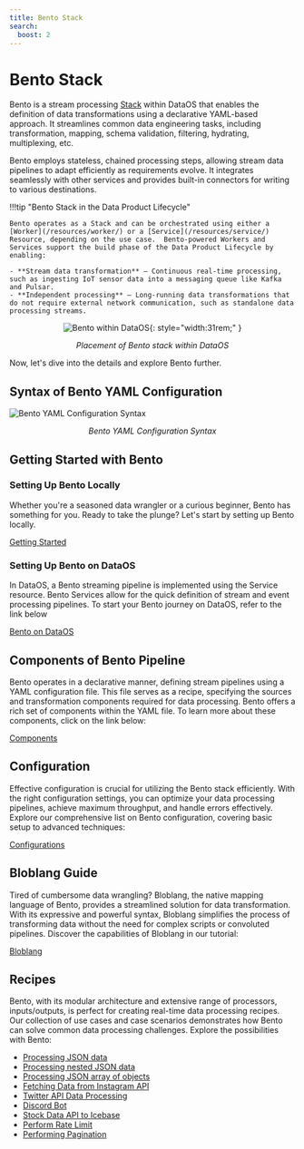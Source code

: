 ```yaml
---
title: Bento Stack
search:
  boost: 2
---
```


# Bento Stack

Bento is a stream processing [Stack](/resources/stacks/) within DataOS that enables the definition of data transformations using a declarative YAML-based approach. It streamlines common data engineering tasks, including transformation, mapping, schema validation, filtering, hydrating, multiplexing, etc.

Bento employs stateless, chained processing steps, allowing stream data pipelines to adapt efficiently as requirements evolve. It integrates seamlessly with other services and provides built-in connectors for writing to various destinations.  

!!!tip "Bento Stack in the Data Product Lifecycle"

    Bento operates as a Stack and can be orchestrated using either a [Worker](/resources/worker/) or a [Service](/resources/service/) Resource, depending on the use case.  Bento-powered Workers and Services support the build phase of the Data Product Lifecycle by enabling:  

    - **Stream data transformation** – Continuous real-time processing, such as ingesting IoT sensor data into a messaging queue like Kafka and Pulsar.  
    - **Independent processing** – Long-running data transformations that do not require external network communication, such as standalone data processing streams.  


<center>

![Bento within DataOS](/resources/stacks/bento/bento_overview.png){: style="width:31rem;" }

<i>Placement of Bento stack within DataOS</i>

</center>



Now, let's dive into the details and explore Bento further.

## Syntax of Bento YAML Configuration

![Bento YAML Configuration Syntax](/resources/stacks/bento/bento_syntax.png)

<center><i>Bento YAML Configuration Syntax</i></center>

## Getting Started with Bento

### **Setting Up Bento Locally**

Whether you're a seasoned data wrangler or a curious beginner, Bento has something for you. Ready to take the plunge? Let's start by setting up Bento locally.

[Getting Started ](/resources/stacks/bento/getting_started/)

### **Setting Up Bento on DataOS**

In DataOS, a Bento streaming pipeline is implemented using the Service resource. Bento Services allow for the quick definition of stream and event processing pipelines. To start your Bento journey on DataOS, refer to the link below

[Bento on DataOS](/resources/stacks/bento/bento_on_dataos/)

## Components of Bento Pipeline

Bento operates in a declarative manner, defining stream pipelines using a YAML configuration file. This file serves as a recipe, specifying the sources and transformation components required for data processing. Bento offers a rich set of components within the YAML file. To learn more about these components, click on the link below:

[Components](/resources/stacks/bento/components/)

## Configuration

Effective configuration is crucial for utilizing the Bento stack efficiently. With the right configuration settings, you can optimize your data processing pipelines, achieve maximum throughput, and handle errors effectively. Explore our comprehensive list on Bento configuration, covering basic setup to advanced techniques:

[Configurations](/resources/stacks/bento/configurations/)

## Bloblang Guide

Tired of cumbersome data wrangling? Bloblang, the native mapping language of Bento, provides a streamlined solution for data transformation. With its expressive and powerful syntax, Bloblang simplifies the process of transforming data without the need for complex scripts or convoluted pipelines. Discover the capabilities of Bloblang in our tutorial:

[Bloblang](/resources/stacks/bento/bloblang/walkthrough/)

<!-- (/resources/stacks/bento/bloblang/) it going to (/resources/stacks/bento/bloblang/bloblang_core_features/)-->

## Recipes

Bento, with its modular architecture and extensive range of processors, inputs/outputs, is perfect for creating real-time data processing recipes. Our collection of use cases and case scenarios demonstrates how Bento can solve common data processing challenges. Explore the possibilities with Bento:

- [Processing JSON data](/resources/stacks/bento/recipes/processing_json_data/)
- [Processing nested JSON data](/resources/stacks/bento/recipes/processing_nested_json_data/)
- [Processing JSON array of objects](/resources/stacks/bento/recipes/processing_json_array_of_objects/)
- [Fetching Data from Instagram API](/resources/stacks/bento/recipes/fetching_data_from_instagram_api/)
- [Twitter API Data Processing](/resources/stacks/bento/recipes/twitter_api_data_processing/)
- [Discord Bot](/resources/stacks/bento/recipes/discord_bot/)
- [Stock Data API to Icebase](/resources/stacks/bento/recipes/fetching_data_from_stock_data_api_using_bento/)
- [Perform Rate Limit](/resources/stacks/bento/recipes/how_to_perform_rate_limit/)
- [Performing Pagination](/resources/stacks/bento/recipes/pagination/)
